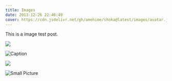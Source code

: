 ```yaml
---
title: Images
date: 2013-12-26 22:46:49
cover: https://cdn.jsdelivr.net/gh/amehime/shoka@latest/images/avatar.jpg
---
```


This is a image test post.

![](/assets/wallpaper-2572384.jpg)

![Caption](/assets/wallpaper-2311325.jpg)

![](/assets/wallpaper-878514.jpg)

![Small Picture](https://placehold.it/350x150.jpg)

